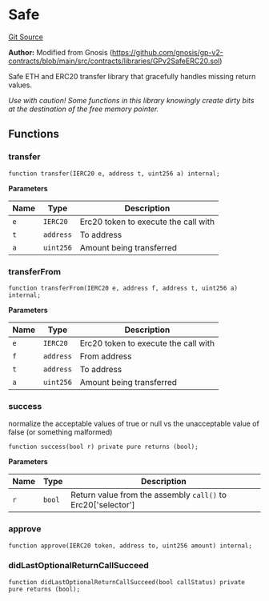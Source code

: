 # Safe
[Git Source](https://github.com/Swivel-Finance/illuminate/blob/29a4038ae0d0795d36640f068da3ac5c1dd43806/src/lib/Safe.sol)

**Author:**
Modified from Gnosis (https://github.com/gnosis/gp-v2-contracts/blob/main/src/contracts/libraries/GPv2SafeERC20.sol)

Safe ETH and ERC20 transfer library that gracefully handles missing return values.

*Use with caution! Some functions in this library knowingly create dirty bits at the destination of the free memory pointer.*


## Functions
### transfer


```solidity
function transfer(IERC20 e, address t, uint256 a) internal;
```
**Parameters**

|Name|Type|Description|
|----|----|-----------|
|`e`|`IERC20`|Erc20 token to execute the call with|
|`t`|`address`|To address|
|`a`|`uint256`|Amount being transferred|


### transferFrom


```solidity
function transferFrom(IERC20 e, address f, address t, uint256 a) internal;
```
**Parameters**

|Name|Type|Description|
|----|----|-----------|
|`e`|`IERC20`|Erc20 token to execute the call with|
|`f`|`address`|From address|
|`t`|`address`|To address|
|`a`|`uint256`|Amount being transferred|


### success

normalize the acceptable values of true or null vs the unacceptable value of false (or something malformed)


```solidity
function success(bool r) private pure returns (bool);
```
**Parameters**

|Name|Type|Description|
|----|----|-----------|
|`r`|`bool`|Return value from the assembly `call()` to Erc20['selector']|


### approve


```solidity
function approve(IERC20 token, address to, uint256 amount) internal;
```

### didLastOptionalReturnCallSucceed


```solidity
function didLastOptionalReturnCallSucceed(bool callStatus) private pure returns (bool);
```

